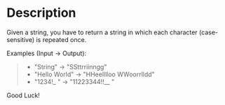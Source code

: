 # Description

Given a string, you have to return a string in which each character (case-sensitive) is repeated once.

Examples (Input -> Output):
>* "String"      -> "SSttrriinngg"
>* "Hello World" -> "HHeelllloo  WWoorrlldd"
>* "1234!_ "     -> "11223344!!__  "

Good Luck!